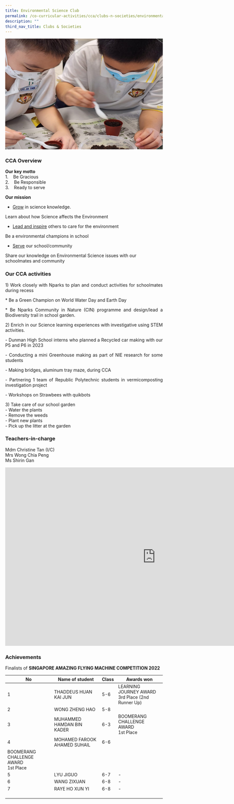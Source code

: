 ```yaml
---
title: Environmental Science Club
permalink: /co-curricular-activities/cca/clubs-n-societies/environmental-science-club/
description: ""
third_nav_title: Clubs & Societies
---
```

![](/images/ESC8.png)

### CCA Overview

**Our key motto**<br>
1.&nbsp;&nbsp;&nbsp; Be Gracious<br>
2.&nbsp;&nbsp;&nbsp; Be Responsible<br>
3.&nbsp;&nbsp;&nbsp; Ready to serve<br>

**Our mission**
* <p style="text-align: justify;"><u>Grow</u> in science knowledge.<br>
Learn about how Science affects the Environment
* </p><p style="text-align: justify;"><u>Lead and inspire</u> others to care for the environment<br>
Be a environmental champions in school
* </p><p style="text-align: justify;"><u>Serve</u> our school/community<br>
Share our knowledge on Environmental Science issues with our schoolmates and community

### Our CCA activities

<p style="text-align: justify;">1) Work closely with Nparks to plan and conduct activities for schoolmates during recess
           
<p style="text-align: justify;">* Be a Green Champion on World Water Day and Earth Day 
<p style="text-align: justify;">* Be Nparks Community in Nature (CIN) programme and design/lead a Biodiversity trail in school garden. 

<p style="text-align: justify;">2) Enrich in our Science learning experiences with investigative using STEM activities.<br>
<p style="text-align: justify;">-	Dunman High School interns who planned a Recycled car making with our P5 and P6 in 2023<br>
<p style="text-align: justify;">-	Conducting a mini Greenhouse making as part of NIE research for some students<br>
<p style="text-align: justify;">- Making bridges, aluminum tray maze,  during CCA <br>
<p style="text-align: justify;">-	Partnering 1 team of Republic Polytechnic students in vermicomposting investigation project <br>
<p style="text-align: justify;">-	Workshops on Strawbees with quikbots 

<p style="text-align: justify;">3) Take care of our school garden<br>
-	Water the plants<br>
-	Remove the weeds<br>
-	Plant new plants<br>
-	Pick up the litter at the garden<br>



### Teachers-in-charge
Mdm Christine Tan (I/C)<br>
Mrs Wong Chia Peng&nbsp;<br>
Ms Shirin Gan<br>

<iframe allowfullscreen="true" height="569" width="960" frameborder="0" src="https://docs.google.com/presentation/d/e/2PACX-1vTvYUShrwMOjh-5q-S_AqF4MI_aHFNqLkqyRPX13Xm7cNtWissTqc19EGibO76vecjgU4AMGdJ5PSqJ/embed?start=true&amp;loop=true&amp;delayms=3000"></iframe>
	
### Achievements
Finalists of&nbsp;**SINGAPORE AMAZING FLYING MACHINE COMPETITION 2022**

| No | Name of student | Class | Awards won |
|---|---|---|---|
| 1 | THADDEUS HUAN KAI JUN | 5-6 | LEARNING JOURNEY AWARD<br>3rd Place (2nd Runner Up)  |
| 2 | WONG ZHENG HAO | 5-8 |  |
| 3 | MUHAMMED HAMDAN BIN KADER | 6-3 | BOOMERANG CHALLENGE AWARD<br>1st Place |
| 4 | MOHAMED FAROOK AHAMED SUHAIL | 6-6 |
BOOMERANG CHALLENGE AWARD<br>1st Place |
| 5 | LYU JIGUO | 6-7 | - |
| 6 | WANG ZIXUAN | 6-8 | - |
| 7 | RAYE HO XUN YI | 6-8 | - |
| | | |</p>